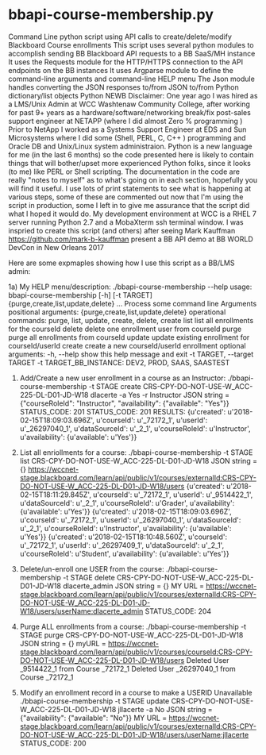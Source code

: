 # bbapi-course-membership.py
Command Line python script using API calls to create/delete/modify Blackboard Course enrollments
This script uses several python modules to accomplish sending BB Blackboard API requests to a BB SaaS/MH instance
It uses the Requests module for the HTTP/HTTPS connection to the API endpoints on the BB instances
It uses Argparse module to define the command-line arguments and command-line HELP menu
The Json module handles converting the JSON responses to/from JSON to/from Python dictionary/list objects
Python NEWB Disclaimer: 
One year ago I was hired as a LMS/Unix Admin at WCC Washtenaw Community College, after working for past 9+ years as
a hardware/software/networking break/fix post-sales support engineer at NETAPP (where I did almost Zero % programming ) 
Prior to NetApp I worked as a Systems Support Engineer at EDS and Sun Microsystems where I did some (Shell, PERL, C, C++ ) programming
and Oracle DB and Unix/Linux system administraion. Python is a new language for me (in the last 6 months) so the code presented here is
likely to contain things that will bother/upset more experienced Python folks, since it looks (to me) like PERL or Shell scripting.
The documentation in the code are really "notes to myself" as to what's going on in each section, hopefully you will find it useful.
I use lots of print statements to see what is happening at various steps, some of these are commented out now that I'm using the script in production, some I left in to give me assurance that the script did what I hoped it would do. 
My development environment at WCC is a RHEL 7 server running Python 2.7 and a MobaXterm ssh terminal window. 
I was inspried to create this script (and others) after seeing Mark Kauffman https://github.com/mark-b-kauffman present a BB API demo 
at BB WORLD DevCon in New Orleans 2017

Here are some expmaples showing how I use this script as a BB/LMS admin: 

1a) My HELP menu/description: 
./bbapi-course-membership --help
usage: bbapi-course-membership [-h] [-t TARGET]
                               {purge,create,list,update,delete} ...
Process some command line Arguments
positional arguments:
  {purge,create,list,update,delete}
                        operational commands: purge, list, update, create,
                        delete, create
    list                list all enrollments for the courseId
    delete              delete one enrollment user from courseId
    purge               purge all enrollments from courseId
    update              update existing enrollment for courseId/userId
    create              create a new courseId/userId enrollment
optional arguments:
  -h, --help            show this help message and exit
  -t TARGET, --target TARGET
                        -t TARGET_BB_INSTANCE: DEV2, PROD, SAAS, SAASTEST

1) Add/Create a new user enrollment in a course as an Instructor: 
./bbapi-course-membership -t STAGE create CRS-CPY-DO-NOT-USE-W_ACC-225-DL-D01-JD-W18 dlacerte -a Yes -r Instructor
JSON string =  {"courseRoleId": "Instructor", "availability": {"available": "Yes"}}
STATUS_CODE: 201
STATUS_CODE: 201
RESULTS:  {u'created': u'2018-02-15T18:09:03.696Z', u'courseId': u'_72172_1', u'userId': u'_26297040_1', u'dataSourceId': u'_2_1', u'courseRoleId': u'Instructor', u'availability': {u'available': u'Yes'}}

2) List all enriollments for a course: 
./bbapi-course-membership -t STAGE list CRS-CPY-DO-NOT-USE-W_ACC-225-DL-D01-JD-W18
JSON string =  {}
https://wccnet-stage.blackboard.com/learn/api/public/v1/courses/externalId:CRS-CPY-DO-NOT-USE-W_ACC-225-DL-D01-JD-W18/users
{u'created': u'2018-02-15T18:11:29.845Z', u'courseId': u'_72172_1', u'userId': u'_9514422_1', u'dataSourceId': u'_2_1', u'courseRoleId': u'Grader', u'availability': {u'available': u'Yes'}}
{u'created': u'2018-02-15T18:09:03.696Z', u'courseId': u'_72172_1', u'userId': u'_26297040_1', u'dataSourceId': u'_2_1', u'courseRoleId': u'Instructor', u'availability': {u'available': u'Yes'}}
{u'created': u'2018-02-15T18:10:48.560Z', u'courseId': u'_72172_1', u'userId': u'_26297409_1', u'dataSourceId': u'_2_1', u'courseRoleId': u'Student', u'availability': {u'available': u'Yes'}}

3) Delete/un-enroll one USER from the course: 
./bbapi-course-membership -t STAGE delete  CRS-CPY-DO-NOT-USE-W_ACC-225-DL-D01-JD-W18  dlacerte_admin
JSON string =  {}
MY URL =  https://wccnet-stage.blackboard.com/learn/api/public/v1/courses/externalId:CRS-CPY-DO-NOT-USE-W_ACC-225-DL-D01-JD-W18/users/userName:dlacerte_admin
STATUS_CODE: 204

4) Purge ALL enrollments from a course: 
./bbapi-course-membership -t STAGE purge  CRS-CPY-DO-NOT-USE-W_ACC-225-DL-D01-JD-W18
JSON string =  {}
myURL =  https://wccnet-stage.blackboard.com/learn/api/public/v1/courses/courseId:CRS-CPY-DO-NOT-USE-W_ACC-225-DL-D01-JD-W18/users
Deleted User _9514422_1 from Course _72172_1
Deleted User _26297040_1 from Course _72172_1

5) Modify an enrollment record in a course to make a USERID Unavailable
./bbapi-course-membership -t STAGE update CRS-CPY-DO-NOT-USE-W_ACC-225-DL-D01-JD-W18 jllacerte -a No
JSON string =  {"availability": {"available": "No"}}
MY URL =  https://wccnet-stage.blackboard.com/learn/api/public/v1/courses/externalId:CRS-CPY-DO-NOT-USE-W_ACC-225-DL-D01-JD-W18/users/userName:jllacerte
STATUS_CODE: 200

